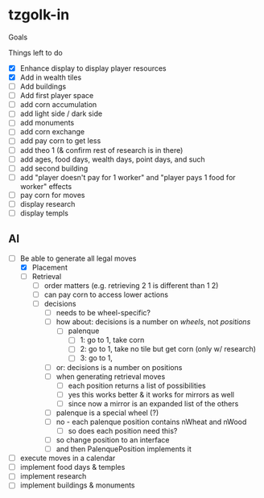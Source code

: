 # tzgolk-in

Goals

Things left to do

- [x] Enhance display to display player resources
- [x] Add in wealth tiles
- [ ] Add buildings
- [ ] Add first player space
- [ ] add corn accumulation
- [ ] add light side / dark side
- [ ] add monuments
- [ ] add corn exchange
- [ ] add pay corn to get less
- [ ] add theo 1 (& confirm rest of research is in there)
- [ ] add ages, food days, wealth days, point days, and such
- [ ] add second building
- [ ] add "player doesn't pay for 1 worker" and "player pays 1 food for worker" effects
- [ ] pay corn for moves
- [ ] display research 
- [ ] display templs

## AI 

- [ ] Be able to generate all legal moves
  - [x] Placement
  - [ ] Retrieval
    - [ ] order matters (e.g. retrieving 2 1 is different than 1 2)
    - [ ] can pay corn to access lower actions
    - [ ] decisions
      - [ ] needs to be wheel-specific?
      - [ ] how about: decisions is a number on *wheels*, not *positions*
        - [ ] palenque
          - [ ] 1: go to 1, take corn
          - [ ] 2: go to 1, take no tile but get corn (only w/ research)
          - [ ] 3: go to 1, 
      - [ ] or: decisions is a number on positions
      - [ ] when generating retrieval moves
        - [ ] each position returns a list of possibilities
        - [ ] yes this works better & it works for mirrors as well
        - [ ] since now a mirror is an expanded list of the others
      - [ ] palenque is a special wheel (?)
      - [ ] no - each palenque position contains nWheat and nWood
        - [ ] so does each position need this?
      - [ ] so change position to an interface
      - [ ] and then PalenquePosition implements it
- [ ] execute moves in a calendar
- [ ] implement food days & temples
- [ ] implement research
- [ ] implement buildings & monuments
